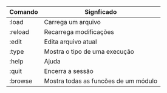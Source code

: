 |  **Comando** | **Signficado**  |
|---|---|
|  :load | Carrega um arquivo  |
|  :reload | Recarrega modificações  |
|  :edit | Edita arquivo atual  |
|  :type <expr> | Mostra o tipo de uma execução  |
|  :help | Ajuda  |
|  :quit | Encerra a sessão  |
|  :browse <module> | Mostra todas as funcões de um módulo  |